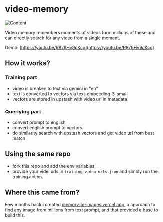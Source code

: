 # video-memory

![Content](https://github.com/user-attachments/assets/b81b0ed9-7259-40bb-b8b4-7414342c1718)

Video memory remembers moments of videos form millions of these and can directly search for any video from a single moment.

Demo: [https://youtu.be/R879Hv9cKco](https://youtu.be/R879Hv9cKco)

## How it works?

### Training part

- video is breaken to text via gemini in "en"
- text is converted to vectors via text-embeeding-3-small
- vectors are stored in upstash with video url in metadata

### Queriying part

- convert prompt to english
- convert english prompt to vectors
- do similarity search with upstash vectors and get video url from best match


## Using the same repo

- fork this repo and add the env variables
- provide your videl urls in `training-video-urls.json` and simply run the training action.

## Where this came from?

Few months back i created [memory-in-images.vercel.app](https://memory-in-images.vercel.app), a approach to find any image from millions from text prompt, and that provided a base to build this. 
